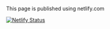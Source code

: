 This page is published using netlify.com

[![Netlify Status](https://api.netlify.com/api/v1/badges/09245f3a-709b-4643-9211-84e5090b8dac/deploy-status)](https://app.netlify.com/sites/lucamug/deploys)
